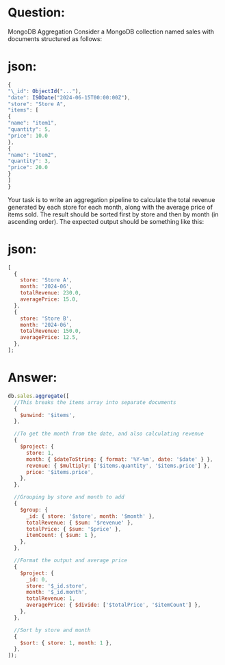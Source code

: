 # Question:

MongoDB Aggregation Consider a MongoDB collection named sales with documents structured as follows:

# json:

```javascript
{
"\_id": ObjectId("..."),
"date": ISODate("2024-06-15T00:00:00Z"),
"store": "Store A",
"items": [
{
"name": "item1",
"quantity": 5,
"price": 10.0
},
{
"name": "item2",
"quantity": 3,
"price": 20.0
}
]
}
```

Your task is to write an aggregation pipeline to calculate the total revenue generated by each store for each month, along with the average price of items sold. The result should be sorted first by store and then by month (in ascending order).
The expected output should be something like this:

# json:

```javascript
[
  {
    store: 'Store A',
    month: '2024-06',
    totalRevenue: 230.0,
    averagePrice: 15.0,
  },
  {
    store: 'Store B',
    month: '2024-06',
    totalRevenue: 150.0,
    averagePrice: 12.5,
  },
];
```

# Answer:

```javascript
db.sales.aggregate([
  //This breaks the items array into separate documents
  {
    $unwind: '$items',
  },

  //To get the month from the date, and also calculating revenue
  {
    $project: {
      store: 1,
      month: { $dateToString: { format: '%Y-%m', date: '$date' } },
      revenue: { $multiply: ['$items.quantity', '$items.price'] },
      price: '$items.price',
    },
  },

  //Grouping by store and month to add
  {
    $group: {
      _id: { store: '$store', month: '$month' },
      totalRevenue: { $sum: '$revenue' },
      totalPrice: { $sum: '$price' },
      itemCount: { $sum: 1 },
    },
  },

  //Format the output and average price
  {
    $project: {
      _id: 0,
      store: '$_id.store',
      month: '$_id.month',
      totalRevenue: 1,
      averagePrice: { $divide: ['$totalPrice', '$itemCount'] },
    },
  },

  //Sort by store and month
  {
    $sort: { store: 1, month: 1 },
  },
]);
```
